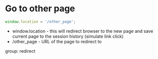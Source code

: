 # Go to other page

```javascript
window.location = '/other_page';
```

- window.location - this will redirect browser to the new page and save current page to the session history (simulate link click)
- /other_page - URL of the page to redirect to

group: redirect
